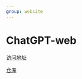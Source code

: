 ```yaml
---
group: website
---
```


# ChatGPT-web

[访问地址](http://www.torrentjiang.store/AI-helper/#/chat)

[仓库](https://github.com/torrentjiang/chatgpt-web)
